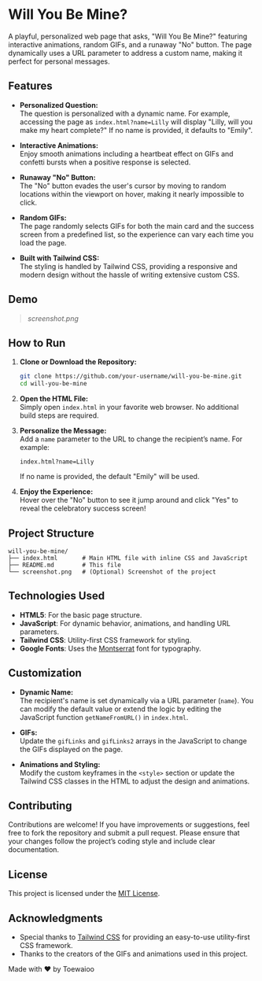 # Will You Be Mine?

A playful, personalized web page that asks, "Will You Be Mine?" featuring interactive animations, random GIFs, and a runaway "No" button. The page dynamically uses a URL parameter to address a custom name, making it perfect for personal messages.

## Features

- **Personalized Question:**\
  The question is personalized with a dynamic name. For example, accessing the page as `index.html?name=Lilly` will display "Lilly, will you make my heart complete?" If no name is provided, it defaults to "Emily".

- **Interactive Animations:**\
  Enjoy smooth animations including a heartbeat effect on GIFs and confetti bursts when a positive response is selected.

- **Runaway "No" Button:**\
  The "No" button evades the user's cursor by moving to random locations within the viewport on hover, making it nearly impossible to click.

- **Random GIFs:**\
  The page randomly selects GIFs for both the main card and the success screen from a predefined list, so the experience can vary each time you load the page.

- **Built with Tailwind CSS:**\
  The styling is handled by Tailwind CSS, providing a responsive and modern design without the hassle of writing extensive custom CSS.

## Demo



> *screenshot.png*

## How to Run

1. **Clone or Download the Repository:**

   ```bash
   git clone https://github.com/your-username/will-you-be-mine.git
   cd will-you-be-mine
   ```

2. **Open the HTML File:**\
   Simply open `index.html` in your favorite web browser. No additional build steps are required.

3. **Personalize the Message:**\
   Add a `name` parameter to the URL to change the recipient’s name. For example:

   ```
   index.html?name=Lilly
   ```

   If no name is provided, the default "Emily" will be used.

4. **Enjoy the Experience:**\
   Hover over the "No" button to see it jump around and click "Yes" to reveal the celebratory success screen!

## Project Structure

```
will-you-be-mine/
├── index.html       # Main HTML file with inline CSS and JavaScript
├── README.md        # This file
└── screenshot.png   # (Optional) Screenshot of the project
```

## Technologies Used

- **HTML5**: For the basic page structure.
- **JavaScript**: For dynamic behavior, animations, and handling URL parameters.
- **Tailwind CSS**: Utility-first CSS framework for styling.
- **Google Fonts**: Uses the [Montserrat](https://fonts.google.com/specimen/Montserrat) font for typography.

## Customization

- **Dynamic Name:**\
  The recipient's name is set dynamically via a URL parameter (`name`). You can modify the default value or extend the logic by editing the JavaScript function `getNameFromURL()` in `index.html`.

- **GIFs:**\
  Update the `gifLinks` and `gifLinks2` arrays in the JavaScript to change the GIFs displayed on the page.

- **Animations and Styling:**\
  Modify the custom keyframes in the `<style>` section or update the Tailwind CSS classes in the HTML to adjust the design and animations.

## Contributing

Contributions are welcome! If you have improvements or suggestions, feel free to fork the repository and submit a pull request. Please ensure that your changes follow the project’s coding style and include clear documentation.

## License

This project is licensed under the [MIT License](LICENSE).

## Acknowledgments

- Special thanks to [Tailwind CSS](https://tailwindcss.com/) for providing an easy-to-use utility-first CSS framework.
- Thanks to the creators of the GIFs and animations used in this project.

Made with ❤️ by Toewaioo

